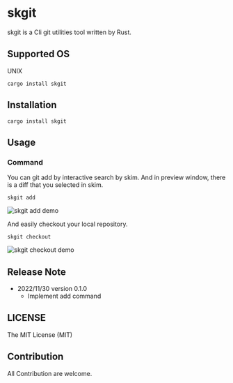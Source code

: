 
# skgit

skgit is a Cli git utilities tool written by Rust.

## Supported OS

UNIX

```
cargo install skgit
```


## Installation

```
cargo install skgit
```

## Usage

### Command

You can git add by interactive search by skim.
And in preview window, there is a diff that you selected in skim.
```
skgit add
```
![skgit add demo](https://user-images.githubusercontent.com/54967427/206214010-bac63884-14aa-47d2-853d-118455ba4ed6.gif)


And easily checkout your local repository.
```
skgit checkout
```
![skgit checkout demo](https://user-images.githubusercontent.com/54967427/206456666-51a868be-8e73-49ea-a785-415563e5f4ac.gif)


## Release Note

- 2022/11/30 version 0.1.0
  - Implement add command


## LICENSE

The MIT License (MIT)

## Contribution

All Contribution are welcome.

